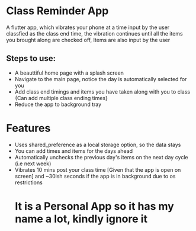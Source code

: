 # Class Reminder App

A flutter app, which vibrates your phone at a time input by the user classfied as the class end time, the vibration continues until all the items you brought along are checked off, Items are also input by the user

## Steps to use:
- A beauttiful home page with a splash screen
- Navigate to the main page, notice the day is automatically selected for you
- Add class end timings and items you have taken along with you to class {Can add multiple class ending times}
- Reduce the app to background tray
# Features
- Uses shared_preference as a local storage option, so the data stays
- You can add times and items for the days ahead
- Automatically unchecks the previous day's items on the next day cycle (i.e next week)
- Vibrates 10 mins post your class time [Given that the app is open on screen] and ~30ish seconds if the app is in background due to os restrictions
  # It is a Personal App so it has my name a lot, kindly ignore it


